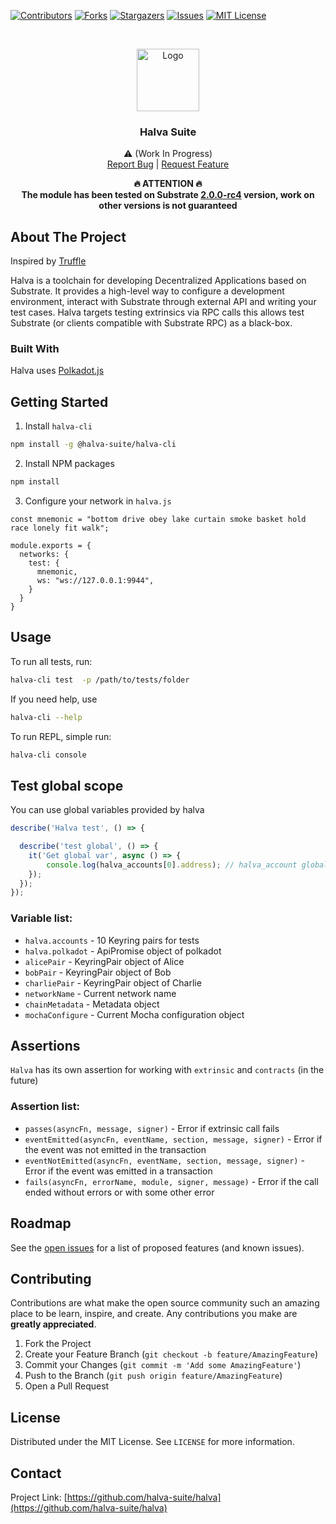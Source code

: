 [![Contributors][contributors-shield]][contributors-url]
[![Forks][forks-shield]][forks-url]
[![Stargazers][stars-shield]][stars-url]
[![Issues][issues-shield]][issues-url]
[![MIT License][license-shield]][license-url]

<!-- PROJECT LOGO -->
<br />
<p align="center">
  <a href="https://github.com/halva-suite/PoC">
    <img src="https://avatars2.githubusercontent.com/u/67451441?s=400&u=16f743b727e0d20fb8883c9794a87c9d5732fe67&v=4" alt="Logo" width="100" height="100">
  </a>

  <h3 align="center">Halva Suite</h3>

  <p align="center">
    ⚠️ (Work In Progress)
    <br />
    <a href="https://github.com/halva-suite/halva/issues">Report Bug</a> |
    <a href="https://github.com/halva-suite/halva/issues">Request Feature</a>
    <br />
    <p align="center"><b>🔥 ATTENTION 🔥</br> The module has been tested on Substrate <ins>2.0.0-rc4</ins> version, work on other versions is not guaranteed</b></p>
  </p>
</p>

<!-- ABOUT THE PROJECT -->
## About The Project

Inspired by [Truffle](https://github.com/trufflesuite/truffle)

Halva is a toolchain for developing Decentralized Applications based on Substrate. It provides a high-level way to configure a development environment, interact with Substrate through external API and writing your test cases. Halva targets testing extrinsics via RPC calls this allows test Substrate (or clients compatible with Substrate RPC) as a black-box.

### Built With
Halva uses [Polkadot.js](https://github.com/polkadot-js)

<!-- GETTING STARTED -->
## Getting Started

1. Install `halva-cli`
```sh
npm install -g @halva-suite/halva-cli
```

2. Install NPM packages
```sh
npm install
```
3. Configure your network in `halva.js`
```JS
const mnemonic = "bottom drive obey lake curtain smoke basket hold race lonely fit walk";

module.exports = {
  networks: {
    test: {
      mnemonic,
      ws: "ws://127.0.0.1:9944",
    }
  }
}
```

<!-- USAGE EXAMPLES -->
## Usage

To run all tests, run:

```sh
halva-cli test  -p /path/to/tests/folder
```
If you need help, use

```sh
halva-cli --help
```

To run REPL, simple run:

```sh
halva-cli console
```

## Test global scope

  You can use global variables provided by halva

```js
describe('Halva test', () => {

  describe('test global', () => {
    it('Get global var', async () => {
        console.log(halva_accounts[0].address); // halva_account global var
    });
  });
});
```

### Variable list:
* `halva.accounts` - 10 Keyring pairs for tests
* `halva.polkadot` - ApiPromise object of polkadot
* `alicePair` - KeyringPair object of Alice
* `bobPair` - KeyringPair object of Bob
* `charliePair` - KeyringPair object of Charlie
* `networkName` - Current network name
* `chainMetadata` - Metadata object 
* `mochaConfigure` - Current Mocha configuration object

## Assertions

`Halva` has its own assertion for working with `extrinsic` and `contracts` (in the future)

### Assertion list: 

* `passes(asyncFn, message, signer)` - Error if extrinsic call fails
* `eventEmitted(asyncFn, eventName, section, message, signer)` - Error if the event was not emitted in the transaction
* `eventNotEmitted(asyncFn, eventName, section, message, signer)` - Error if the event was emitted in a transaction
* `fails(asyncFn, errorName, module, signer, message)` - Error if the call ended without errors or with some other error

<!-- ROADMAP -->
## Roadmap

See the [open issues](https://github.com/halva-suite/halva/issues) for a list of proposed features (and known issues).



<!-- CONTRIBUTING -->
## Contributing

Contributions are what make the open source community such an amazing place to be learn, inspire, and create. Any contributions you make are **greatly appreciated**.

1. Fork the Project
2. Create your Feature Branch (`git checkout -b feature/AmazingFeature`)
3. Commit your Changes (`git commit -m 'Add some AmazingFeature'`)
4. Push to the Branch (`git push origin feature/AmazingFeature`)
5. Open a Pull Request



<!-- LICENSE -->
## License

Distributed under the MIT License. See `LICENSE` for more information.

<!-- CONTACT -->
## Contact

Project Link: [https://github.com/halva-suite/halva](https://github.com/halva-suite/halva)

<!-- MARKDOWN LINKS & IMAGES -->
<!-- https://www.markdownguide.org/basic-syntax/#reference-style-links -->
[contributors-shield]: https://img.shields.io/github/contributors/halva-suite/halva.svg?style=flat-square
[contributors-url]: https://github.com/halva-suite/halva/graphs/contributors
[forks-shield]: https://img.shields.io/github/forks/halva-suite/halva.svg?style=flat-square
[forks-url]: https://github.com/halva-suite/halva/network/members
[stars-shield]: https://img.shields.io/github/stars/halva-suite/halva.svg?style=flat-square
[stars-url]: https://github.com/halva-suite/halva/stargazers
[issues-shield]: https://img.shields.io/github/issues/halva-suite/halva.svg?style=flat-square
[issues-url]: https://github.com/halva-suite/halva/issues
[license-shield]: https://img.shields.io/github/license/halva-suite/halva.svg?style=flat-square
[license-url]: https://github.com/halva-suite/halva/blob/master/LICENSE.txt
[linkedin-shield]: https://img.shields.io/badge/-LinkedIn-black.svg?style=flat-square&logo=linkedin&colorB=555
[linkedin-url]: https://linkedin.com/in/othneildrew
[product-screenshot]: images/screenshot.png
